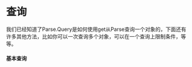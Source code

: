 # 查询

我们已经知道了Parse.Query是如何使用get从Parse查询一个对象的，下面还有许多其他方法，比如你可以一次查询多个对象，可以在一个查询上限制条件，等等。

#### 基本查询



